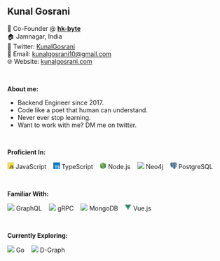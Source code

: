## **Kunal Gosrani**

💼 Co-Founder @ [**hk-byte**](https://hkbyte.com/)<br>
🏠 Jamnagar, India<br>
🐤 Twitter: [KunalGosrani](https://twitter.com/KunalGosrani)<br>
📧 Email: [kunalgosrani10@gmail.com](mailto:kunalgosrani10@gmail.com)<br>
🌐 Website: [kunalgosrani.com](https://kunalgosrani.com)<br>

<br>

**About me:**

- Backend Engineer since 2017.
- Code like a poet that human can understand.
- Never ever stop learning.
- Want to work with me? DM me on twitter.

<br>

**Proficient In:**<br>

<img height="15" src="https://raw.githubusercontent.com/github/explore/80688e429a7d4ef2fca1e82350fe8e3517d3494d/topics/javascript/javascript.png"> JavaScript &nbsp;&nbsp;
<img height="15" src="https://raw.githubusercontent.com/github/explore/80688e429a7d4ef2fca1e82350fe8e3517d3494d/topics/typescript/typescript.png"> TypeScript &nbsp;&nbsp;
<img height="15" src="https://raw.githubusercontent.com/github/explore/80688e429a7d4ef2fca1e82350fe8e3517d3494d/topics/nodejs/nodejs.png"> Node.js &nbsp;&nbsp;
<img height="15" src="https://www.vectorlogo.zone/logos/neo4j/neo4j-icon.svg"> Neo4j &nbsp;&nbsp;
<img height="15" src="https://raw.githubusercontent.com/github/explore/80688e429a7d4ef2fca1e82350fe8e3517d3494d/topics/postgresql/postgresql.png"> PostgreSQL &nbsp;&nbsp;

<br>

**Familiar With:**<br>

<img height="15" src="https://www.vectorlogo.zone/logos/graphql/graphql-icon.svg"> GraphQL &nbsp;&nbsp;
<img height="15" src="https://www.vectorlogo.zone/logos/grpcio/grpcio-icon.svg"> gRPC &nbsp;&nbsp;
<img height="15" src="https://www.vectorlogo.zone/logos/mongodb/mongodb-icon.svg"> MongoDB &nbsp;&nbsp;
<img height="15" src="https://raw.githubusercontent.com/github/explore/80688e429a7d4ef2fca1e82350fe8e3517d3494d/topics/vue/vue.png"> Vue.js &nbsp;&nbsp;

<br>

**Currently Exploring:**<br>

<img height="15" src="https://www.vectorlogo.zone/logos/golang/golang-icon.svg"> Go &nbsp;&nbsp;
<img height="15" src="https://www.vectorlogo.zone/logos/dgraphio/dgraphio-icon.svg"> D-Graph &nbsp;&nbsp;
